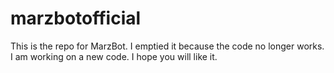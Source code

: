 # marzbotofficial
This is the repo for MarzBot. I emptied it because the code no longer works. I am working on a new code. I hope you will like it.
